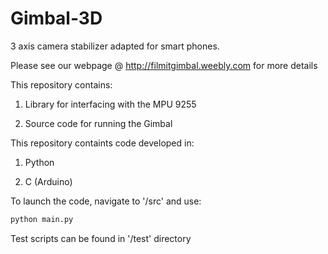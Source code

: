 # Gimbal-3D
3 axis camera stabilizer adapted for smart phones. 

Please see our webpage @ http://filmitgimbal.weebly.com for more details

This repository contains:

  1) Library for interfacing with the MPU 9255

  2) Source code for running the Gimbal 


This repository containts code developed in:

  1) Python

  2) C (Arduino)


To launch the code, navigate to '/src' and use:
```python
python main.py
```

Test scripts can be found in '/test' directory
